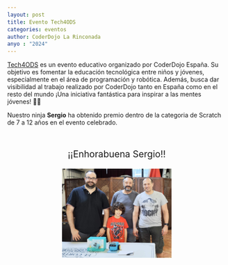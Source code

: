 ```yaml
---
layout: post
title: Evento Tech4ODS
categories: eventos
author: CoderDojo La Rinconada
anyo : "2024"
---
```


[Tech4ODS](https://sites.google.com/bylinedu.es/tech4ods/inicio) es un evento educativo organizado por CoderDojo España. Su objetivo es fomentar la educación tecnológica entre niños y jóvenes, especialmente en el área de programación y robótica. Además, busca dar visibilidad al trabajo realizado por CoderDojo tanto en España como en el resto del mundo ¡Una iniciativa fantástica para inspirar a las mentes jóvenes! 🌟🤖️


Nuestro ninja **Sergio** ha obtenido premio dentro de la categoria de Scratch de 7 a 12 años en el evento celebrado. 


<br>
<p style="text-align:center;font-size:1.5em">¡¡Enhorabuena Sergio!!</p>


<span style="display:block;text-align:center;max-width:50%; margin: 10px auto">![sergio_premio]</span>


[sergio_premio]: /images/sergio_premio.jpg
